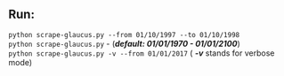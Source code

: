 ## Run:
```python scrape-glaucus.py --from 01/10/1997 --to 01/10/1998```
</br>
```python scrape-glaucus.py```  - (***default: 01/01/1970 - 01/01/2100***)
</br>
```python scrape-glaucus.py -v --from 01/01/2017```  ( ***-v*** stands for verbose mode)